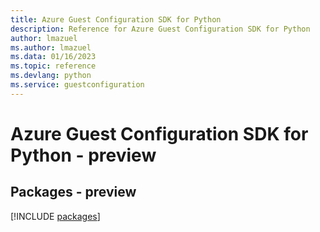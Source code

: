 ```yaml
---
title: Azure Guest Configuration SDK for Python
description: Reference for Azure Guest Configuration SDK for Python
author: lmazuel
ms.author: lmazuel
ms.data: 01/16/2023
ms.topic: reference
ms.devlang: python
ms.service: guestconfiguration
---
```

# Azure Guest Configuration SDK for Python - preview
## Packages - preview
[!INCLUDE [packages](guest-configuration-index.md)]
